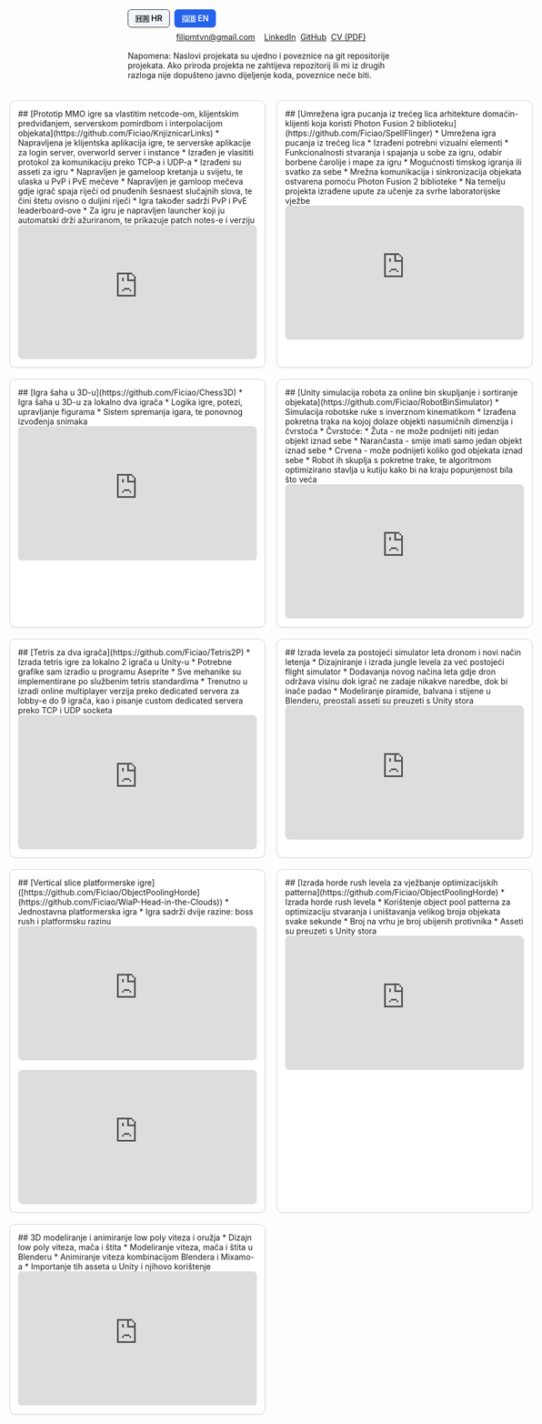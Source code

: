 <style>
:root{ --g: 20px; }
  
.fullbleed{
  position: relative;
  left: 50%;
  transform: translateX(-50%);
  width: 100vw;
  max-width: 100vw;
  box-sizing: border-box;
}

.projects{
  display: grid;
  grid-template-columns: repeat(auto-fit, minmax(380px, 1fr));
  gap: var(--g);
  padding: var(--g);         
  margin: 1rem 0;
}
@media (min-width: 1200px){
  .projects{ grid-template-columns: repeat(3, 1fr); }
}
  
.card{ border:1px solid #d0d7de; border-radius:10px; padding:14px; background:#fff; box-shadow:0 1px 3px rgba(0,0,0,.06); }
  
.card h3 { margin-top: 0; margin-bottom: 0; }

.contact-bar.fullbleed{
  position: relative; left:50%; transform:translateX(-50%);
  width:100vw; box-sizing:border-box; padding:0 var(--g); margin: .5rem 0 1rem;
}
.contact-inner{
  max-width:1280px; margin:0 auto; display:flex; gap:8px; flex-wrap:wrap; justify-content:center;
}

.video {
  position: relative; width: 100%;
  aspect-ratio: 16/9; 
  overflow: hidden; border-radius: 8px;
}
.video iframe {
  position: absolute; inset: 0; width: 100%; height: 100%; border: 0;
}
.btn{display:inline-block; padding:6px 12px; border:1px solid #333; border-radius:6px; text-decoration:none; background:#f1f5f9; color:#111; font-weight:600;}
.btn:hover{background:#e2e8f0;}
.btn:focus{outline:2px solid #60a5fa; outline-offset:2px;}
.btn--primary{background:#2563eb; border-color:#2563eb; color:#fff;}
.btn--primary:hover{background:#e2e8f0; color:#111; border-color:#333;}
.btn-group{display:flex; gap:8px; flex-wrap:wrap;}

.linklike{
  display:inline;          
  margin:0;              
  padding:0;
  border:0;
  background:transparent;
  font:inherit;
  color:inherit;          
  text-decoration:underline;
  vertical-align:baseline;
  line-height:inherit;
  -webkit-appearance:none;
  appearance:none;
}

button.linklike{ margin:0 !important; }

.copy-msg{ margin-left:0; }
.copy-msg:not(:empty){ margin-left:8px; }
</style>

<script>
(function(){
  var TEXT_TO_COPY = 'filipmtvn@gmail.com';

  document.addEventListener('click', function(e){
    var el = e.target.closest('.js-copy');
    if(!el) return;
    e.preventDefault();

    if (navigator.clipboard && navigator.clipboard.writeText) {
      navigator.clipboard.writeText(TEXT_TO_COPY);
    } else {
      var ta=document.createElement('textarea');
      ta.value=TEXT_TO_COPY; ta.setAttribute('readonly','');
      ta.style.position='absolute'; ta.style.left='-9999px';
      document.body.appendChild(ta); ta.select();
      try{ document.execCommand('copy'); }catch(e){}
      document.body.removeChild(ta);
    }

    var msg = el.nextElementSibling;
    if (msg && msg.classList.contains('copy-msg')) {
      clearTimeout(el._t);
      msg.textContent = ' Copied to clipboard';
      el._t = setTimeout(function(){ msg.textContent=''; }, 1400);
    }
  });
})();
</script>

<div class="btn-group">
  <a href="index.html" class="btn">🇭🇷 HR</a>
  <a href="en.html" class="btn btn--primary">🇬🇧 EN</a>
</div>
<div id="contact" class="contact-bar fullbleed contact-inner">
<button type="button"
        class="linklike js-copy"
        data-copy="filipmtvn@gmail.com"
        aria-label="Copy email to clipboard">
  filipmtvn@gmail.com
</button>
<span class="copy-msg" aria-live="polite"></span>
    <a href="https://www.linkedin.com/in/filip-matanovi%C4%87-43503b235/" target="_blank" rel="noopener">LinkedIn</a>
    <a href="https://github.com/Ficiao" target="_blank" rel="noopener">GitHub</a>
    <a href="cv_fm.pdf" target="_blank" rel="noopener">CV (PDF)</a>
</div>
Napomena: Naslovi projekata su ujedno i poveznice na git repositorije projekata. Ako priroda projekta ne zahtijeva repozitorij ili mi iz drugih razloga nije dopušteno javno dijeljenje koda, poveznice neće biti.

<div class="projects fullbleed">

  <div class="card" markdown="1">
## [Prototip MMO igre sa vlastitim netcode-om, klijentskim predviđanjem, serverskom pomirdbom i interpolacijom objekata](https://github.com/Ficiao/KnjiznicarLinks)
* Napravljena je klijentska aplikacija igre, te serverske aplikacije za login server, overworld server i instance
* Izrađen je vlasititi protokol za komunikaciju preko TCP-a i UDP-a
* Izrađeni su asseti za igru
* Napravljen je gameloop kretanja u svijetu, te ulaska u PvP i PvE mečeve
* Napravljen je gamloop mečeva gdje igrač spaja riječi od pnuđenih šesnaest slučajnih slova, te čini štetu ovisno o duljini riječi
* Igra također sadrži PvP i PvE leaderboard-ove
* Za igru je napravljen launcher koji ju automatski drži ažuriranom, te prikazuje patch notes-e i verziju

<div class="video">
<iframe width="560" height="315" src="https://www.youtube.com/embed/tTIj7t3eByw" title="YouTube video player" frameborder="0" allow="accelerometer; autoplay; clipboard-write; encrypted-media; gyroscope; picture-in-picture; web-share" allowfullscreen></iframe>
</div>
</div>

  <div class="card" markdown="1">
## [Umrežena igra pucanja iz trećeg lica arhitekture domaćin-klijenti koja koristi Photon Fusion 2 biblioteku](https://github.com/Ficiao/SpellFlinger)
* Umrežena igra pucanja iz trećeg lica
* Izrađeni potrebni vizualni elementi
* Funkcionalnosti stvaranja i spajanja u sobe za igru, odabir borbene čarolije i mape za igru
* Mogućnosti timskog igranja ili svatko za sebe
* Mrežna komunikacija i sinkronizacija objekata ostvarena pomoću Photon Fusion 2 biblioteke
* Na temelju projekta izrađene upute za učenje za svrhe laboratorijske vježbe

<div class="video">
<iframe width="560" height="315" src="https://www.youtube.com/embed/8XTLASs7C0c" title="YouTube video player" frameborder="0" allow="accelerometer; autoplay; clipboard-write; encrypted-media; gyroscope; picture-in-picture; web-share" allowfullscreen></iframe>
</div>
</div>

  <div class="card" markdown="1">
## [Igra šaha u 3D-u](https://github.com/Ficiao/Chess3D)
* Igra šaha u 3D-u za lokalno dva igrača
* Logika igre, potezi, upravljanje figurama
* Sistem spremanja igara, te ponovnog izvođenja snimaka

<div class="video">
<iframe width="560" height="315" src="https://www.youtube.com/embed/79TN8W0w-HU" title="YouTube video player" frameborder="0" allow="accelerometer; autoplay; clipboard-write; encrypted-media; gyroscope; picture-in-picture; web-share" allowfullscreen></iframe>
</div>
</div>

  <div class="card" markdown="1">
## [Unity simulacija robota za online bin skupljanje i sortiranje objekata](https://github.com/Ficiao/RobotBinSimulator)
* Simulacija robotske ruke s inverznom kinematikom
* Izrađena pokretna traka na kojoj dolaze objekti nasumičnih dimenzija i čvrstoća
* Čvrstoće:
* Žuta - ne može podnijeti niti jedan objekt iznad sebe 
* Narančasta - smije imati samo jedan objekt iznad sebe
* Crvena - može podnijeti koliko god objekata iznad sebe
* Robot ih skuplja s pokretne trake, te algoritmom optimizirano stavlja u kutiju kako bi na kraju popunjenost bila što veća 

<div class="video">
<iframe width="560" height="315" src="https://www.youtube.com/embed/l7qf6b1iuos" title="YouTube video player" frameborder="0" allow="accelerometer; autoplay; clipboard-write; encrypted-media; gyroscope; picture-in-picture" allowfullscreen></iframe>
 </div>
</div>
  
  <div class="card" markdown="1">
## [Tetris za dva igrača](https://github.com/Ficiao/Tetris2P)
* Izrada tetris igre za lokalno 2 igrača u Unity-u
* Potrebne grafike sam izradio u programu Aseprite
* Sve mehanike su implementirane po službenim tetris standardima
* Trenutno u izradi online multiplayer verzija preko dedicated servera za lobby-e do 9 igrača, kao i pisanje custom dedicated servera preko TCP i UDP socketa

<div class="video">
<iframe width="560" height="315" src="https://www.youtube.com/embed/xVry_iacmUs" title="YouTube video player" frameborder="0" allow="accelerometer; autoplay; clipboard-write; encrypted-media; gyroscope; picture-in-picture" allowfullscreen></iframe>
</div>
</div>

  <div class="card" markdown="1">
## Izrada levela za postojeći simulator leta dronom i novi način letenja
* Dizajniranje i izrada jungle levela za već postojeći flight simulator
* Dodavanja novog načina leta gdje dron održava visinu dok igrač ne zadaje nikakve naredbe, dok bi inače padao
* Modeliranje piramide, balvana i stijene u Blenderu, preostali asseti su preuzeti s Unity stora

<div class="video">
<iframe width="560" height="315" src="https://www.youtube.com/embed/pRxmcFNseNo" title="YouTube video player" frameborder="0" allow="accelerometer; autoplay; clipboard-write; encrypted-media; gyroscope; picture-in-picture" allowfullscreen></iframe>
</div>
</div>

  <div class="card" markdown="1">
## [Vertical slice platformerske igre]([https://github.com/Ficiao/ObjectPoolingHorde](https://github.com/Ficiao/WiaP-Head-in-the-Clouds))
* Jednostavna platformerska igra
* Igra sadrži dvije razine: boss rush i platformsku razinu

<div class="video">
<iframe width="560" height="315" src="https://www.youtube.com/embed/xnxrvbYkP3I?si=U9d1jjG1ETDVBLlB" title="YouTube video player" frameborder="0" allow="accelerometer; autoplay; clipboard-write; encrypted-media; gyroscope; picture-in-picture" allowfullscreen></iframe>
</div>
<br>
<div class="video">
<iframe width="560" height="315" src="https://www.youtube.com/embed/ol4w9KW0r_0?si=_Z-_JXD6RVpH9J73" title="YouTube video player" frameborder="0" allow="accelerometer; autoplay; clipboard-write; encrypted-media; gyroscope; picture-in-picture" allowfullscreen></iframe>
</div>
</div>

  <div class="card" markdown="1">
## [Izrada horde rush levela za vježbanje optimizacijskih patterna](https://github.com/Ficiao/ObjectPoolingHorde)
* Izrada horde rush levela
* Korištenje object pool patterna za optimizaciju stvaranja i uništavanja velikog broja objekata svake sekunde
* Broj na vrhu je broj ubijenih protivnika
* Asseti su preuzeti s Unity stora

<div class="video">
<iframe width="560" height="315" src="https://www.youtube.com/embed/R1tz9gZrJkA" title="YouTube video player" frameborder="0" allow="accelerometer; autoplay; clipboard-write; encrypted-media; gyroscope; picture-in-picture" allowfullscreen></iframe>
</div>
</div>

  <div class="card" markdown="1">
## 3D modeliranje i animiranje low poly viteza i oružja
* Dizajn low poly viteza, mača i štita
* Modeliranje viteza, mača i štita u Blenderu
* Animiranje viteza kombinacijom Blendera i Mixamo-a
* Importanje tih asseta u Unity i njihovo korištenje

<div class="video">
<iframe width="560" height="315" src="https://www.youtube.com/embed/XrVs29Q25zU" title="YouTube video player" frameborder="0" allow="accelerometer; autoplay; clipboard-write; encrypted-media; gyroscope; picture-in-picture" allowfullscreen></iframe>
</div>
</div>
</div>
